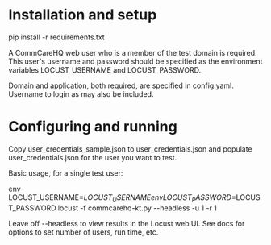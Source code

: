 # Installation and setup
pip install -r requirements.txt

A CommCareHQ web user who is a member of the test domain is required. This user's username and password should be specified as the environment variables LOCUST_USERNAME and LOCUST_PASSWORD.

Domain and application, both required, are specified in config.yaml. Username to login as may also be included.

# Configuring and running
Copy user_credentials_sample.json to user_credentials.json and populate user_credentials.json for the user  you want to test.

Basic usage, for a single test user:

env LOCUST_USERNAME=$LOCUST_USERNAME env LOCUST_PASSWORD=$LOCUST_PASSWORD locust -f commcarehq-kt.py --headless -u 1 -r 1

Leave off --headless to view results in the Locust web UI. See docs for options to set number of users, run time, etc.

